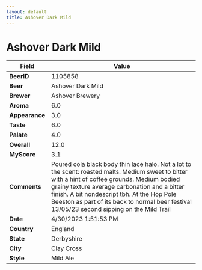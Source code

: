 ```yaml
---
layout: default
title: Ashover Dark Mild
---
```


# Ashover Dark Mild

| Field         | Value     |
|---------------|-----------|
| **BeerID** | 1105858 |
| **Beer** | Ashover Dark Mild |
| **Brewer** | Ashover Brewery |
| **Aroma** | 6.0 |
| **Appearance** | 3.0 |
| **Taste** | 6.0 |
| **Palate** | 4.0 |
| **Overall** | 12.0 |
| **MyScore** | 3.1 |
| **Comments** | Poured cola black body thin lace halo. Not a lot to the scent: roasted malts. Medium sweet to bitter with a hint of coffee grounds. Medium bodied grainy texture average carbonation and a bitter finish. A bit nondescript tbh. At the Hop Pole Beeston as part of its back to normal beer festival 13/05/23 second sipping on the Mild Trail |
| **Date** | 4/30/2023 1:51:53 PM |
| **Country** | England |
| **State** | Derbyshire |
| **City** | Clay Cross |
| **Style** | Mild Ale |
